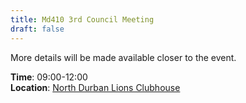 ```yaml
---
title: Md410 3rd Council Meeting
draft: false
---
```


More details will be made available closer to the event.

**Time**: 09:00-12:00 \
**Location**: [North Durban Lions Clubhouse](http://northdurbanlions.org.za/club-details/meetings-and-location)
